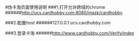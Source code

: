 #伪卡淘页面使用说明
###1.打开允许跨域的chrome
######http://ucs.cardhobby.com:8080/mask/cardhobby

###2.配置host
######127.0.0.1		ucs.cardhobby.com

###3.登录卡淘
######http://www.cardhobby.com/Verify/index